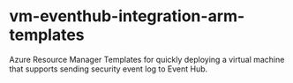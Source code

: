 # vm-eventhub-integration-arm-templates
Azure Resource Manager Templates for quickly deploying a virtual machine that supports sending security event log to Event Hub.
